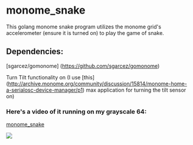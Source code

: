 # monome_snake
This golang monome snake program utilizes the monome grid's accelerometer (ensure it is turned on) to play the game of snake.

## Dependencies:

[sgarcez/gomonome] (https://github.com/sgarcez/gomonome)

Turn Tilt functionality on (I use [this] (http://archive.monome.org/community/discussion/15814/monome-home-a-serialosc-device-manager/p1) max application for turning the tilt sensor on)

### Here's a video of it running on my grayscale 64:

[monome_snake](https://media.giphy.com/media/1hBVgTiW2PsdbgpJDm/giphy.gif)


![](https://media.giphy.com/media/1hBVgTiW2PsdbgpJDm/200w_d.gif)
